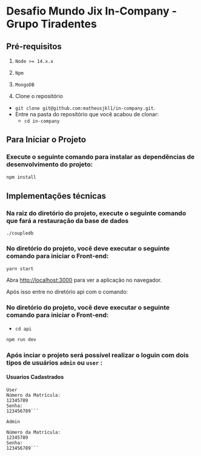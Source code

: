 # Desafio Mundo Jix In-Company - Grupo Tiradentes

## Pré-requisitos
  1. `Node >= 14.x.x`
  2. `Npm`
  3. `MongoDB`

1. Clone o repositório
  * `git clone git@github.com:matheusjkl1/in-company.git`.
  * Entre na pasta do repositório que você acabou de clonar:
    * `cd in-company`
 
## Para Iniciar o Projeto

### Execute o seguinte comando para instalar as dependências de desenvolvimento do projeto: 
```sh
npm install
```

## Implementações técnicas

### Na raiz do diretório do projeto, execute o seguinte comando que fará a restauração da base de dados
```
./coupledb
```
### No diretório do projeto, você deve executar o seguinte comando para iniciar o Front-end:

```sh
yarn start
```

Abra [http://localhost:3000](http://localhost:3000) para ver a aplicação no navegador.

Após isso entre no diretório api com o comando:


### No diretório do projeto, você deve executar o seguinte comando para iniciar o Front-end:
 * `cd api`

```sh
npm run dev
```

### Após inciar o projeto será possível realizar o loguin com dois tipos de usuários `admin` ou `user` :

#### Usuarios Cadastrados

```
User
Número da Matrícula:
12345789
Senha:
123456789```

Admin

Número da Matrícula:
12345789
Senha:
123456789```

